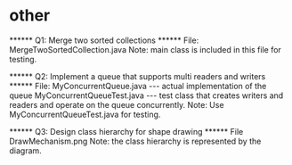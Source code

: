 # other
 
****** Q1: Merge two sorted collections ******
File: MergeTwoSortedCollection.java
Note: main class is included in this file for testing.

****** Q2: Implement a queue that supports multi readers and writers ******
File: 
MyConcurrentQueue.java      --- actual implementation of the queue
MyConcurrentQueueTest.java  --- test class that creates writers and readers and operate on the queue concurrently.
Note: Use MyConcurrentQueueTest.java for testing.

****** Q3: Design class hierarchy for shape drawing ******
File DrawMechanism.png
Note: the class hierarchy is represented by the diagram.
